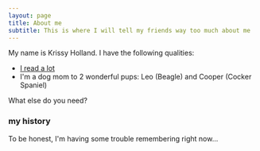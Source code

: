 ```yaml
---
layout: page
title: About me
subtitle: This is where I will tell my friends way too much about me
---
```


My name is Krissy Holland. I have the following qualities:

- [I read a lot](https://www.goodreads.com/user/show/5180904-krissy-holland)
- I'm a dog mom to 2 wonderful pups: Leo (Beagle) and Cooper (Cocker Spaniel)

What else do you need?

### my history

To be honest, I'm having some trouble remembering right now...
